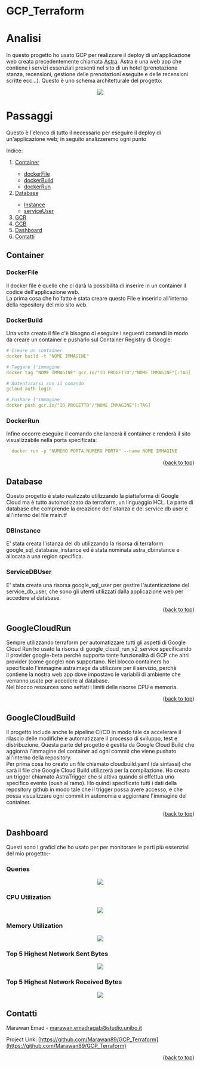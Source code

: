 <a name="readme-top"></a>
# GCP_Terraform

# Analisi 

In questo progetto ho usato GCP per realizzare il deploy di un'applicazione web creata precedentemente chiamata <a href="https://github.com/Marawan89/Astra">Astra</a>. 
Astra è una web app che contiene i servizi essenziali presenti nel sito di un hotel (prenotazione stanza, recensioni, gestione delle prenotazioni eseguite e delle recensioni scritte ecc...).
Questo è uno schema architetturale del progetto:

<div align="center">
  <a href="https://github.com/Marawan89/GCP_Terraform">
    <img src="Schema.drawio.png">
  </a>
</div>

# Passaggi
Questo è l'elenco di tutto il necessario per eseguire il deploy di un'applicazione web; in seguito analizzeremo ogni punto
<summary>Indice:</summary>
<ol>
  <li><a href="#Container">Container</a></li>
    <ul>
      <li><a href="#dockerFile">dockerFile</a></li>
      <li><a href="#dockerBuild">dockerBuild</a></li>
      <li><a href="#dockerRun">dockerRun</a></li>
    </ul>
  <li><a href="#Database">Database</a></li>
    <ul>
      <li><a href="#Instance">Instance</a></li>
      <li><a href="#serviceUser">serviceUser</a></li>
    </ul>
  <li><a href="#GCR">GCR</a></li>
  <li><a href="#GCB">GCB</a></li>
  <li><a href="#Dashboard">Dashboard</a></li>
  <li><a href="#Contatti">Contatti</a></li>
</ol>


## Container

### DockerFile
Il docker file è quello che ci darà la possibilità di inserire in un container il codice dell'applicazione web.\
La prima cosa che ho fatto è stata creare questo File e inserirlo all'interno della repository del mio sito web.

### DockerBuild
Una volta creato il file c'è bisogno di eseguire i seguenti comandi in modo da creare un container e pusharlo sul Container Registry di Google:
   ```yml
   # Creare un container
   docker build -t "NOME IMMAGINE"
   
   # Taggare l'immagine 
   docker tag "NOME IMMAGINE" gcr.io/"ID PROGETTO"/"NOME IMMAGINE"[:TAG]

   # Autenticarsi con il comando
   gcloud auth login

   # Pushare l'immagine
   docker push gcr.io/"ID PROGETTO"/"NOME IMMAGINE"[:TAG]
   ```

### DockerRun
Infine occorre eseguire il comando che lancerà il container e renderà il sito visualizzabile nella porta specificata:
```yml
  docker run -p "NUMERO PORTA:NUMERO PORTA" --name NOME IMMAGINE

```
<p align="right">(<a href="#readme-top">back to top</a>)</p>



## Database
Questo progetto è stato realizzato utilizzando la piattaforma di Google Cloud ma è tutto automatizzato da terraform, un linguaggio HCL. La parte di database che comprende la creazione dell'istanza e del service db user è all'interno del file main.tf

### DBInstance
E' stata creata l'istanza del db utilizzando la risorsa di terraform google_sql_database_instance ed è stata nominata astra_dbinstance e allocata a una region specifica.

### ServiceDBUser
E' stata creata una risorsa google_sql_user per gestire l'autenticazione del service_db_user, che sono gli utenti utilizzati dalla applicazione web per accedere al database.

<p align="right">(<a href="#readme-top">back to top</a>)</p>

## GoogleCloudRun

Sempre utilizzando terraform per automatizzare tutti gli aspetti di Google Cloud Run ho usato la risorsa di google_cloud_run_v2_service specificando il provider google-beta perchè supporta tante funzionalità di GCP che altri provider (come google) non supportano.
Nel blocco containers ho specificato l'immagine astraimage da utilizzare per il servizio, perchè contiene la nostra web app dove impostavo le variabili di ambiente che verranno usate per accedere al database.\
Nel blocco resources sono settati i limiti delle risorse CPU e memoria. 
<p align="right">(<a href="#readme-top">back to top</a>)</p>

## GoogleCloudBuild

Il progetto include anche le pipeline CI/CD in modo tale da accelerare il rilascio delle modifiche e automatizzare il processo di sviluppo, test e distribuzione.
Questa parte del progetto è gestita da Google Cloud Build che aggiorna l'immagine del container ad ogni commit che viene pushato all'interno della repository.\
Per prima cosa ho creato un file chiamato cloudbuild.yaml (da sintassi) che sarà il file che Google Cloud Build utilizzerà per la compilazione. 
Ho creato un trigger chiamato AstraTrigger che si attiva quando si effettua uno specifico evento (push al ramo). Ho quindi specificato tutti i dati della repository github in modo tale che il trigger possa avere accesso, e che possa visualizzare ogni commit in autonomia e aggiornare l'immagine del container.

<p align="right">(<a href="#readme-top">back to top</a>)</p>

## Dashboard

Questi sono i grafici che ho usato per per monitorare le parti più essenziali del mio progetto:-

### Queries

<div align="center">
  <a href="https://github.com/Marawan89/GCP_Terraform">
    <img src="Queries.png">
  </a>
</div>

### CPU Utilization

<div align="center">
  <a href="https://github.com/Marawan89/GCP_Terraform">
    <img src="CPU_Utilization.png">
  </a>
</div>

### Memory Utilization

<div align="center">
  <a href="https://github.com/Marawan89/GCP_Terraform">
    <img src="Memory_Utilization.png">
  </a>
</div>

### Top 5 Highest Network Sent Bytes

<div align="center">
  <a href="https://github.com/Marawan89/GCP_Terraform">
    <img src="Top_5_Highest_Network_Sent_Bytes.png">
  </a>
</div>

### Top 5 Highest Network Received Bytes

<div align="center">
  <a href="https://github.com/Marawan89/GCP_Terraform">
    <img src="Top_5_Highest_Network_Received_Bytes.png">
  </a>
</div>

## Contatti

Marawan Emad - marawan.emadragab@studio.unibo.it <br />


Project Link: [https://github.com/Marawan89/GCP_Terraform](https://github.com/Marawan89/GCP_Terraform)

<p align="right">(<a href="#readme-top">back to top</a>)</p>
